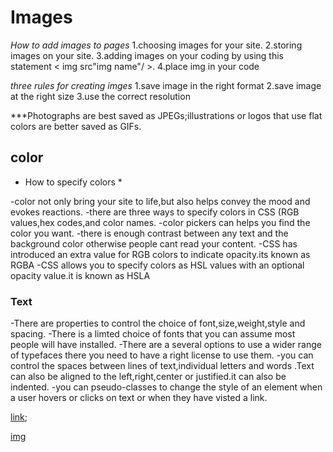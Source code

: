 # **Images**

*How to add images to pages*
1.choosing images for your site.
2.storing images on your site.
3.adding images on your coding by using this statement < img src"img name"/ >.
4.place img in your code

*three rules for creating imges*
1.save image in the right format
2.save image at the right size
3.use the correct resolution

***Photographs are best saved as JPEGs;illustrations or logos that use flat colors are better saved as GIFs.

## **color**

* How to specify colors *

-color not only bring your site to life,but also helps convey the mood and evokes reactions.
-there are three ways to specify colors in CSS
(RGB values,hex codes,and color names.
-color pickers can helps you find the color you want.
-there is enough contrast between any text and the background color otherwise people cant read your content.
-CSS has introduced an extra value for RGB colors to indicate opacity.its known as RGBA
-CSS allows you to specify colors as HSL values with an optional opacity value.it is known as HSLA

### **Text**

-There are properties to control the choice of font,size,weight,style and spacing.
-There is a limted choice of fonts that you can assume most people will have installed.
-There are a several options to use a wider range of typefaces there you need to have a right license to use them.
-you can control the spaces between lines of text,individual letters and words .Text can also be aligned to the left,right,center or justified.it can also be indented.
-you can pseudo-classes to change the style of an element when a user hovers or clicks on text or when they have visted a link.

[link](https://blog.imagekit.io/jpeg-vs-png-vs-gif-which-image-format-to-use-and-when-c8913ae3e01d);

[img](!https://miro.medium.com/max/300/1*tdmTNqureSDaVMrBicjtZg.png)
